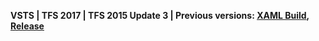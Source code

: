 **VSTS | TFS 2017 | TFS 2015 Update 3 | Previous versions: [XAML Build](https://msdn.microsoft.com/library/ms181709%28v=vs.120%29.aspx), [Release](../../release/previous-version/release-management-overview.md)**
